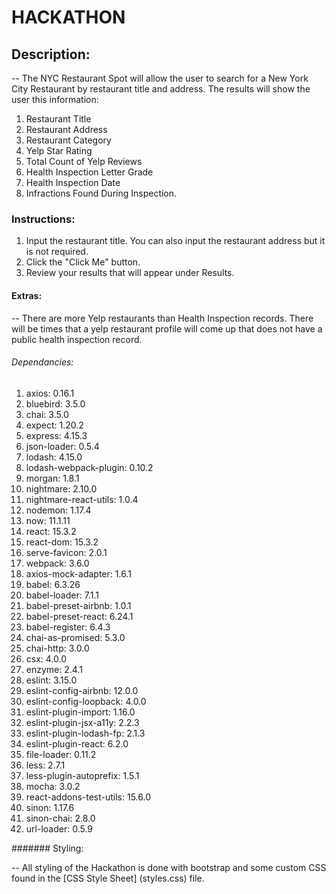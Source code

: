 # HACKATHON

## Description:

-- The NYC Restaurant Spot will allow the user to search for a New York City Restaurant by restaurant title and address.  The results will show the user this information:
1. Restaurant Title
2. Restaurant Address
3. Restaurant Category
4. Yelp Star Rating
5. Total Count of Yelp Reviews
6. Health Inspection Letter Grade
7. Health Inspection Date
8. Infractions Found During Inspection.

### Instructions:

1. Input the restaurant title.  You can also input the restaurant address but it is not required.
2. Click the "Click Me" button.
3. Review your results that will appear under Results.

#### Extras:

-- There are more Yelp restaurants than Health Inspection records.  There will be times that a yelp restaurant profile will come up that does not have a public health inspection record.

###### Dependancies:

1. axios: 0.16.1
2. bluebird: 3.5.0
3. chai: 3.5.0
4. expect: 1.20.2
5. express: 4.15.3
6. json-loader: 0.5.4
7. lodash: 4.15.0
8. lodash-webpack-plugin: 0.10.2
9. morgan: 1.8.1
10. nightmare: 2.10.0
11. nightmare-react-utils: 1.0.4
12. nodemon: 1.17.4
13. now: 11.1.11
14. react: 15.3.2
15. react-dom: 15.3.2
16. serve-favicon: 2.0.1
17. webpack: 3.6.0
18. axios-mock-adapter: 1.6.1
19. babel: 6.3.26
20. babel-loader: 7.1.1
21. babel-preset-airbnb: 1.0.1
22. babel-preset-react: 6.24.1
23. babel-register: 6.4.3
24. chai-as-promised: 5.3.0
25. chai-http: 3.0.0
26. csx: 4.0.0
27. enzyme: 2.4.1
28. eslint: 3.15.0
29. eslint-config-airbnb: 12.0.0
30. eslint-config-loopback: 4.0.0
31. eslint-plugin-import: 1.16.0
32. eslint-plugin-jsx-a11y: 2.2.3
33. eslint-plugin-lodash-fp: 2.1.3
34. eslint-plugin-react: 6.2.0
35. file-loader: 0.11.2
36. less: 2.7.1
37. less-plugin-autoprefix: 1.5.1
38. mocha: 3.0.2
39. react-addons-test-utils: 15.6.0
40. sinon: 1.17.6
41. sinon-chai: 2.8.0
42. url-loader: 0.5.9

####### Styling:

-- All styling of the Hackathon is done with bootstrap and some custom CSS found in the [CSS Style Sheet] (styles.css) file.